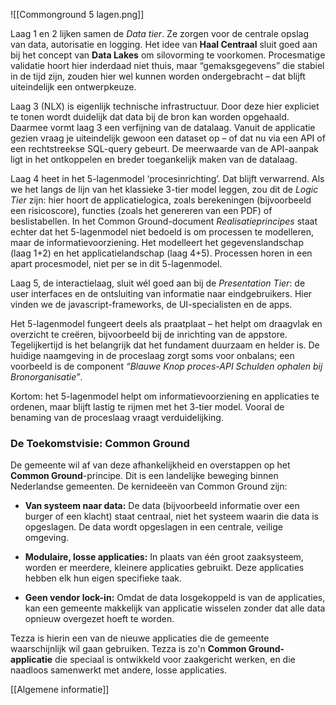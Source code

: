 



![[Commonground 5 lagen.png]]

Laag 1 en 2 lijken samen de _Data tier_. Ze zorgen voor de centrale opslag van data, autorisatie en logging. Het idee van **Haal Centraal** sluit goed aan bij het concept van **Data Lakes** om silovorming te voorkomen. Procesmatige validatie hoort hier inderdaad niet thuis, maar “gemaksgegevens” die stabiel in de tijd zijn, zouden hier wel kunnen worden ondergebracht – dat blijft uiteindelijk een ontwerpkeuze.

Laag 3 (NLX) is eigenlijk technische infrastructuur. Door deze hier expliciet te tonen wordt duidelijk dat data bij de bron kan worden opgehaald. Daarmee vormt laag 3 een verfijning van de datalaag. Vanuit de applicatie gezien vraag je uiteindelijk gewoon een dataset op – of dat nu via een API of een rechtstreekse SQL-query gebeurt. De meerwaarde van de API-aanpak ligt in het ontkoppelen en breder toegankelijk maken van de datalaag.

Laag 4 heet in het 5-lagenmodel ‘procesinrichting’. Dat blijft verwarrend. Als we het langs de lijn van het klassieke 3-tier model leggen, zou dit de _Logic Tier_ zijn: hier hoort de applicatielogica, zoals berekeningen (bijvoorbeeld een risicoscore), functies (zoals het genereren van een PDF) of beslistabellen. In het Common Ground-document _Realisatieprincipes_ staat echter dat het 5-lagenmodel niet bedoeld is om processen te modelleren, maar de informatievoorziening. Het modelleert het gegevenslandschap (laag 1+2) en het applicatielandschap (laag 4+5). Processen horen in een apart procesmodel, niet per se in dit 5-lagenmodel.

Laag 5, de interactielaag, sluit wél goed aan bij de _Presentation Tier_: de user interfaces en de ontsluiting van informatie naar eindgebruikers. Hier vinden we de javascript-frameworks, de UI-specialisten en de apps.

Het 5-lagenmodel fungeert deels als praatplaat – het helpt om draagvlak en overzicht te creëren, bijvoorbeeld bij de inrichting van de appstore. Tegelijkertijd is het belangrijk dat het fundament duurzaam en helder is. De huidige naamgeving in de proceslaag zorgt soms voor onbalans; een voorbeeld is de component _“Blauwe Knop proces-API Schulden ophalen bij Bronorganisatie”_.

Kortom: het 5-lagenmodel helpt om informatievoorziening en applicaties te ordenen, maar blijft lastig te rijmen met het 3-tier model. Vooral de benaming van de proceslaag vraagt verduidelijking.


### De Toekomstvisie: Common Ground

De gemeente wil af van deze afhankelijkheid en overstappen op het **Common Ground**-principe. Dit is een landelijke beweging binnen Nederlandse gemeenten. De kernideeën van Common Ground zijn:

- **Van systeem naar data:** De data (bijvoorbeeld informatie over een burger of een klacht) staat centraal, niet het systeem waarin die data is opgeslagen. De data wordt opgeslagen in een centrale, veilige omgeving.
    
- **Modulaire, losse applicaties:** In plaats van één groot zaaksysteem, worden er meerdere, kleinere applicaties gebruikt. Deze applicaties hebben elk hun eigen specifieke taak.
    
- **Geen vendor lock-in:** Omdat de data losgekoppeld is van de applicaties, kan een gemeente makkelijk van applicatie wisselen zonder dat alle data opnieuw overgezet hoeft te worden.
    

Tezza is hierin een van de nieuwe applicaties die de gemeente waarschijnlijk wil gaan gebruiken. Tezza is zo'n **Common Ground-applicatie** die speciaal is ontwikkeld voor zaakgericht werken, en die naadloos samenwerkt met andere, losse applicaties.





[[Algemene informatie]]